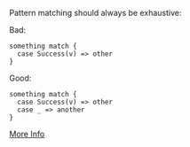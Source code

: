 Pattern matching should always be exhaustive:

Bad:

    something match {
      case Success(v) => other
    }

Good:

    something match {
      case Success(v) => other
      case _ => another
    }

[More Info](https://www.scala-lang.org/files/archive/spec/2.11/08-pattern-matching.html)
